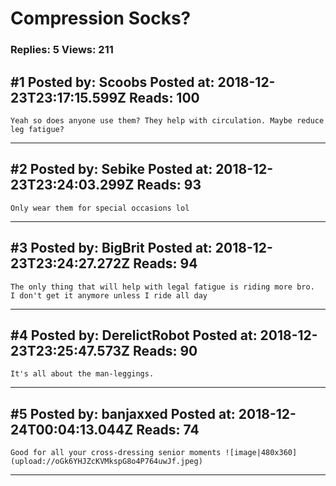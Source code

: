# Compression Socks?

### Replies: 5 Views: 211

## \#1 Posted by: Scoobs Posted at: 2018-12-23T23:17:15.599Z Reads: 100

```
Yeah so does anyone use them? They help with circulation. Maybe reduce leg fatigue?
```

---
## \#2 Posted by: Sebike Posted at: 2018-12-23T23:24:03.299Z Reads: 93

```
Only wear them for special occasions lol
```

---
## \#3 Posted by: BigBrit Posted at: 2018-12-23T23:24:27.272Z Reads: 94

```
The only thing that will help with legal fatigue is riding more bro.  I don't get it anymore unless I ride all day
```

---
## \#4 Posted by: DerelictRobot Posted at: 2018-12-23T23:25:47.573Z Reads: 90

```
It's all about the man-leggings.
```

---
## \#5 Posted by: banjaxxed Posted at: 2018-12-24T00:04:13.044Z Reads: 74

```
Good for all your cross-dressing senior moments ![image|480x360](upload://oGk6YHJZcKVMkspG8o4P764uwJf.jpeg)
```

---

